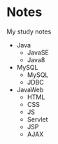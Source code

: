 # Notes
My study notes



- Java
  - JavaSE
  - Java8
- MySQL
  - MySQL
  - JDBC
- JavaWeb
  - HTML
  - CSS
  - JS
  - Servlet
  - JSP
  - AJAX
